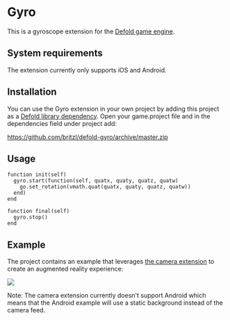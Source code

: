 # Gyro
This is a gyroscope extension for the [Defold game engine](http://www.defold.com).

## System requirements
The extension currently only supports iOS and Android.

## Installation
You can use the Gyro extension in your own project by adding this project as a [Defold library dependency](http://www.defold.com/manuals/libraries/). Open your game.project file and in the dependencies field under project add:

https://github.com/britzl/defold-gyro/archive/master.zip

## Usage
    function init(self)
      gyro.start(function(self, quatx, quaty, quatz, quatw)
        go.set_rotation(vmath.quat(quatx, quaty, quatz, quatw))
      end)
    end

    function final(self)
      gyro.stop()
    end

## Example
The project contains an example that leverages [the camera extension](https://github.com/defold/extension-camera) to create an augmented reality experience:

![](http://britzl.github.io/images/gyro_480.gif)

Note: The camera extension currently doesn't support Android which means that the Android example will use a static background instead of the camera feed.
